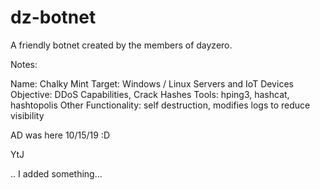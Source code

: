 # dz-botnet
A friendly botnet created by the members of dayzero.

Notes:

Name: Chalky Mint
Target: Windows / Linux Servers and IoT Devices 
Objective: DDoS Capabilities, Crack Hashes
Tools: hping3, hashcat, hashtopolis
Other Functionality: self destruction, modifies logs to reduce visibility

AD was here 10/15/19 :D

YtJ

..
I added something...
